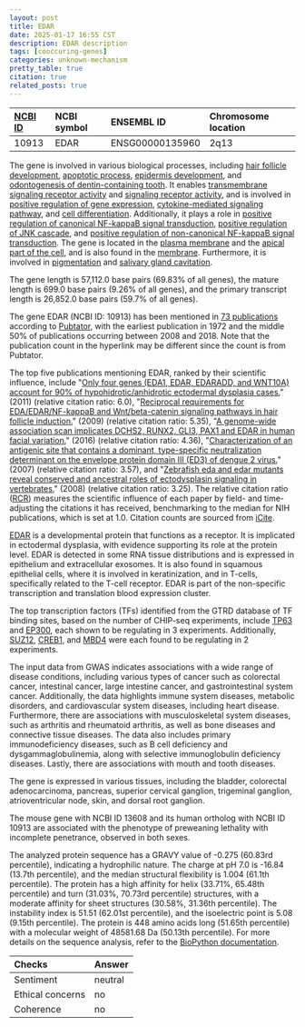 ```yaml
---
layout: post
title: EDAR
date: 2025-01-17 16:55 CST
description: EDAR description
tags: [cooccuring-genes]
categories: unknown-mechanism
pretty_table: true
citation: true
related_posts: true
---
```




| [NCBI ID](https://www.ncbi.nlm.nih.gov/gene/10913) | NCBI symbol | ENSEMBL ID | Chromosome location |
| :-------- | :------- | :-------- | :------- |
| 10913  | EDAR | ENSG00000135960 | 2q13  |



The gene is involved in various biological processes, including [hair follicle development](https://amigo.geneontology.org/amigo/term/GO:0001942), [apoptotic process](https://amigo.geneontology.org/amigo/term/GO:0006915), [epidermis development](https://amigo.geneontology.org/amigo/term/GO:0008544), and [odontogenesis of dentin-containing tooth](https://amigo.geneontology.org/amigo/term/GO:0042475). It enables [transmembrane signaling receptor activity](https://amigo.geneontology.org/amigo/term/GO:0004888) and [signaling receptor activity](https://amigo.geneontology.org/amigo/term/GO:0038023), and is involved in [positive regulation of gene expression](https://amigo.geneontology.org/amigo/term/GO:0010628), [cytokine-mediated signaling pathway](https://amigo.geneontology.org/amigo/term/GO:0019221), and [cell differentiation](https://amigo.geneontology.org/amigo/term/GO:0030154). Additionally, it plays a role in [positive regulation of canonical NF-kappaB signal transduction](https://amigo.geneontology.org/amigo/term/GO:0043123), [positive regulation of JNK cascade](https://amigo.geneontology.org/amigo/term/GO:0046330), and [positive regulation of non-canonical NF-kappaB signal transduction](https://amigo.geneontology.org/amigo/term/GO:1901224). The gene is located in the [plasma membrane](https://amigo.geneontology.org/amigo/term/GO:0005886) and the [apical part of the cell](https://amigo.geneontology.org/amigo/term/GO:0045177), and is also found in the [membrane](https://amigo.geneontology.org/amigo/term/GO:0016020). Furthermore, it is involved in [pigmentation](https://amigo.geneontology.org/amigo/term/GO:0043473) and [salivary gland cavitation](https://amigo.geneontology.org/amigo/term/GO:0060662).


The gene length is 57,112.0 base pairs (69.83% of all genes), the mature length is 699.0 base pairs (9.26% of all genes), and the primary transcript length is 26,852.0 base pairs (59.7% of all genes).


The gene EDAR (NCBI ID: 10913) has been mentioned in [73 publications](https://pubmed.ncbi.nlm.nih.gov/?term=%22EDAR%22) according to [Pubtator](https://academic.oup.com/nar/article/47/W1/W587/5494727), with the earliest publication in 1972 and the middle 50% of publications occurring between 2008 and 2018. Note that the publication count in the hyperlink may be different since the count is from Pubtator.


The top five publications mentioning EDAR, ranked by their scientific influence, include "[Only four genes (EDA1, EDAR, EDARADD, and WNT10A) account for 90% of hypohidrotic/anhidrotic ectodermal dysplasia cases.](https://pubmed.ncbi.nlm.nih.gov/20979233)" (2011) (relative citation ratio: 6.0), "[Reciprocal requirements for EDA/EDAR/NF-kappaB and Wnt/beta-catenin signaling pathways in hair follicle induction.](https://pubmed.ncbi.nlm.nih.gov/19619491)" (2009) (relative citation ratio: 5.35), "[A genome-wide association scan implicates DCHS2, RUNX2, GLI3, PAX1 and EDAR in human facial variation.](https://pubmed.ncbi.nlm.nih.gov/27193062)" (2016) (relative citation ratio: 4.36), "[Characterization of an antigenic site that contains a dominant, type-specific neutralization determinant on the envelope protein domain III (ED3) of dengue 2 virus.](https://pubmed.ncbi.nlm.nih.gov/17719070)" (2007) (relative citation ratio: 3.57), and "[Zebrafish eda and edar mutants reveal conserved and ancestral roles of ectodysplasin signaling in vertebrates.](https://pubmed.ncbi.nlm.nih.gov/18833299)" (2008) (relative citation ratio: 3.25). The relative citation ratio ([RCR](https://journals.plos.org/plosbiology/article?id=10.1371/journal.pbio.1002541)) measures the scientific influence of each paper by field- and time-adjusting the citations it has received, benchmarking to the median for NIH publications, which is set at 1.0. Citation counts are sourced from [iCite](https://icite.od.nih.gov).


[EDAR](https://www.proteinatlas.org/ENSG00000135960-EDAR) is a developmental protein that functions as a receptor. It is implicated in ectodermal dysplasia, with evidence supporting its role at the protein level. EDAR is detected in some RNA tissue distributions and is expressed in epithelium and extracellular exosomes. It is also found in squamous epithelial cells, where it is involved in keratinization, and in T-cells, specifically related to the T-cell receptor. EDAR is part of the non-specific transcription and translation blood expression cluster.


The top transcription factors (TFs) identified from the GTRD database of TF binding sites, based on the number of CHIP-seq experiments, include [TP63](https://www.ncbi.nlm.nih.gov/gene/8626) and [EP300](https://www.ncbi.nlm.nih.gov/gene/2033), each shown to be regulating in 3 experiments. Additionally, [SUZ12](https://www.ncbi.nlm.nih.gov/gene/23512), [CREB1](https://www.ncbi.nlm.nih.gov/gene/1385), and [MBD4](https://www.ncbi.nlm.nih.gov/gene/8930) were each found to be regulating in 2 experiments.



The input data from GWAS indicates associations with a wide range of disease conditions, including various types of cancer such as colorectal cancer, intestinal cancer, large intestine cancer, and gastrointestinal system cancer. Additionally, the data highlights immune system diseases, metabolic disorders, and cardiovascular system diseases, including heart disease. Furthermore, there are associations with musculoskeletal system diseases, such as arthritis and rheumatoid arthritis, as well as bone diseases and connective tissue diseases. The data also includes primary immunodeficiency diseases, such as B cell deficiency and dysgammaglobulinemia, along with selective immunoglobulin deficiency diseases. Lastly, there are associations with mouth and tooth diseases.



The gene is expressed in various tissues, including the bladder, colorectal adenocarcinoma, pancreas, superior cervical ganglion, trigeminal ganglion, atrioventricular node, skin, and dorsal root ganglion.



The mouse gene with NCBI ID 13608 and its human ortholog with NCBI ID 10913 are associated with the phenotype of preweaning lethality with incomplete penetrance, observed in both sexes.


The analyzed protein sequence has a GRAVY value of -0.275 (60.83rd percentile), indicating a hydrophilic nature. The charge at pH 7.0 is -16.84 (13.7th percentile), and the median structural flexibility is 1.004 (61.1th percentile). The protein has a high affinity for helix (33.71%, 65.48th percentile) and turn (31.03%, 70.73rd percentile) structures, with a moderate affinity for sheet structures (30.58%, 31.36th percentile). The instability index is 51.51 (62.01st percentile), and the isoelectric point is 5.08 (9.15th percentile). The protein is 448 amino acids long (51.65th percentile) with a molecular weight of 48581.68 Da (50.13th percentile). For more details on the sequence analysis, refer to the [BioPython documentation](https://biopython.org/docs/1.75/api/Bio.SeqUtils.ProtParam.html).





| Checks    | Answer |
| :-------- | :------- |
| Sentiment  | neutral   |
| Ethical concerns | no     |
| Coherence    | no    |